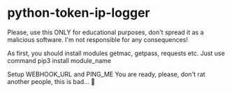# python-token-ip-logger
Please, use this ONLY for educational purposes, don't spread it as a malicious software. I'm not responsible for any consequences!


As first, you should install modules getmac, getpass, requests etc. Just use command pip3 install module_name

Setup WEBHOOK_URL and PING_ME
You are ready, please, don't rat another people, this is bad... 🥺
